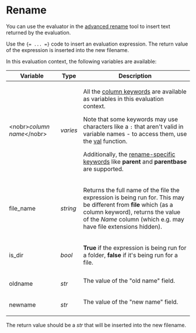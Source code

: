 # Rename

You can use the evaluator in the [advanced rename](/Manual/file_operations/renaming_files/advanced_rename/README.md) tool to insert text returned by the evaluation.

Use the `{= ... =}` code to insert an evaluation expression. The return value of the expression is inserted into the new filename.

In this evaluation context, the following variables are available:

<table>
<thead><tr><th>
Variable</th><th>
Type</th><th>
Description
</th></tr></thead><tbody><tr><td>

\<nobr\>*column name*\</nobr\></td><td>

*varies*</td><td>

All the [column keywords](/Manual/reference/metadata_keywords/keywords_for_columns.md) are available as variables in this evaluation context.

Note that some keywords may use characters like a `:` that aren't valid in variable names - to access them, use the [val](/Manual/reference/evaluator/val.md) function.

Additionally, the [rename-specific keywords](/Manual/file_operations/renaming_files/advanced_rename/renaming_with_metadata.md) like **parent** and **parentbase** are supported.
</td></tr><tr><td>
file_name</td><td>

*string*</td><td>

Returns the full name of the file the expression is being run for. This may be different from **file** which (as a column keyword), returns the value of the *Name* column (which e.g. may have file extensions hidden).
</td></tr><tr><td>
is_dir</td><td>

*bool*</td><td>

**True** if the expression is being run for a folder, **false** if it's being run for a file.
</td></tr><tr><td>
oldname</td><td>

*str*</td><td>
The value of the "old name" field.
</td></tr><tr><td>
newname</td><td>

*str*</td><td>
The value of the "new name" field.
</td></tr></tbody>
</table>

The return value should be a *str* that will be inserted into the new filename.

